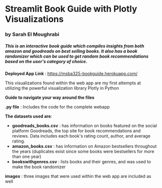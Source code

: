 # Streamlit Book Guide with Plotly Visualizations

### by Sarah El Moughrabi

##### This is an interactive book guide which compiles insights from both amazon and goodreads on best selling books. It also has a book randomizer which can be used to get random book recommendations based on the user's category of choice.

**Deployed App Link** : https://msba325-bookguide.herokuapp.com/ 

This visualizations found within the web app are my first attempts at utilizing the powerful visualization library Plotly in Python

**Guide to navigate your way around the files**

**.py file** : Includes the code for the complete webapp 

**The datasets used are**: 

- **goodreads_books.csv** : has information on books featured on the social platform Goodreads, the top site for book recommendations and reviews. Data includes each book's rating count, author, and average rating.
- **amazon_books.csv** : has information on Amazon bestsellers throughout the years (duplicates exist since some books were bestsellers for more than one year)
- **bookswithgenres.csv** : lists books and their genres, and was used to make the book randomizer

**images** : three images that were used within the web app are included as well 




